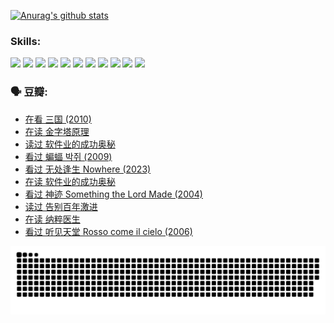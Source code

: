 
[![Anurag's github stats](https://github-readme-stats.vercel.app/api?username=w940853815)](https://github.com/anuraghazra/github-readme-stats)

### Skills:

<code><img height="32" src="https://cdn.jsdelivr.net/npm/simple-icons@v5/icons/python.svg"></code>
<code><img height="32" src="https://cdn.jsdelivr.net/npm/simple-icons@v5/icons/javascript.svg"></code>
<code><img height="32" src="https://cdn.jsdelivr.net/npm/simple-icons@v5/icons/django.svg"></code>
<code><img height="32" src="https://cdn.jsdelivr.net/npm/simple-icons@v5/icons/flask.svg"></code>
<code><img height="32" src="https://cdn.jsdelivr.net/npm/simple-icons@v5/icons/vuetify.svg"></code>
<code><img height="32" src="https://cdn.jsdelivr.net/npm/simple-icons@v5/icons/git.svg"></code>
<code><img height="32" src="https://cdn.jsdelivr.net/npm/simple-icons@v5/icons/docker.svg"></code>
<code><img height="32" src="https://cdn.jsdelivr.net/npm/simple-icons@v5/icons/postgresql.svg"></code>
<code><img height="32" src="https://cdn.jsdelivr.net/npm/simple-icons@v5/icons/elasticsearch.svg"></code>
<code><img height="32" src="https://cdn.jsdelivr.net/npm/simple-icons@v5/icons/macos.svg"></code>
<code><img height="32" src="https://cdn.jsdelivr.net/npm/simple-icons@v5/icons/linux.svg"></code>

### 🗣 豆瓣:

<!-- DOUBAN-ACTIVITIES:START -->
- [在看 三国‎ (2010)](https://www.douban.com/people/136069238/status/4430559482/?_i=99884725)
- [在读 金字塔原理](https://www.douban.com/people/136069238/status/4424812753/?_i=99884725)
- [读过 软件业的成功奥秘](https://www.douban.com/people/136069238/status/4424809958/?_i=99884725)
- [看过 蝙蝠 박쥐‎ (2009)](https://www.douban.com/people/136069238/status/4422787315/?_i=99884725)
- [看过 无处逢生 Nowhere‎ (2023)](https://www.douban.com/people/136069238/status/4416454713/?_i=99884725)
- [在读 软件业的成功奥秘](https://www.douban.com/people/136069238/status/4414815312/?_i=99884725)
- [看过 神迹 Something the Lord Made‎ (2004)](https://www.douban.com/people/136069238/status/4409691983/?_i=99884725)
- [读过 告别百年激进](https://www.douban.com/people/136069238/status/4406414036/?_i=99884725)
- [在读 纳粹医生](https://www.douban.com/people/136069238/status/4406413750/?_i=99884725)
- [看过 听见天堂 Rosso come il cielo‎ (2006)](https://www.douban.com/people/136069238/status/4401902014/?_i=99884725)
<!-- DOUBAN-ACTIVITIES:END -->


![Snake animation](https://raw.githubusercontent.com/w940853815/w940853815/output/github-contribution-grid-snake.svg)

<!--
**w940853815/w940853815** is a ✨ _special_ ✨ repository because its `README.md` (this file) appears on your GitHub profile.

Here are some ideas to get you started:

- 🔭 I’m currently working on ...
- 🌱 I’m currently learning ...
- 👯 I’m looking to collaborate on ...
- 🤔 I’m looking for help with ...
- 💬 Ask me about ...
- 📫 How to reach me: ...
- 😄 Pronouns: ...
- ⚡ Fun fact: ...
-->
